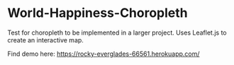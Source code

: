 # World-Happiness-Choropleth
Test for choropleth to be implemented in a larger project. Uses Leaflet.js to create an interactive map.

Find demo here: https://rocky-everglades-66561.herokuapp.com/
